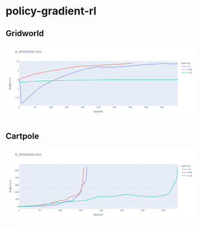# policy-gradient-rl

## Gridworld
![learning curves for gridworld](/reinforce-gridworld-learning-curve.png)


## Cartpole
![learning curves for cartpole](/reinforce-cartpole-learning-curve.png)